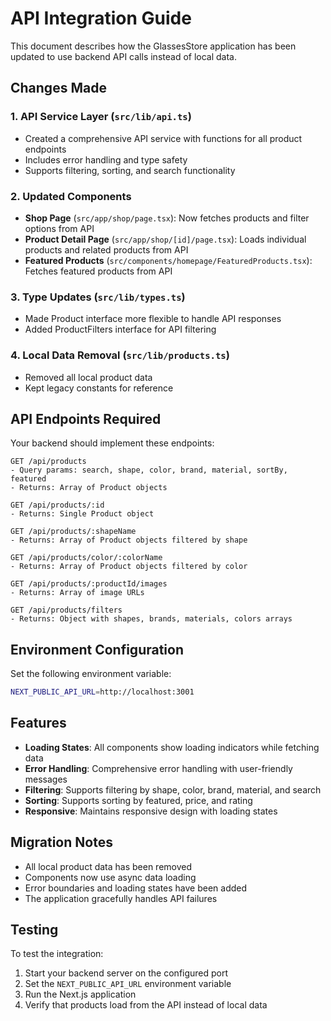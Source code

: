 # API Integration Guide

This document describes how the GlassesStore application has been updated to use backend API calls instead of local data.

## Changes Made

### 1. API Service Layer (`src/lib/api.ts`)

- Created a comprehensive API service with functions for all product endpoints
- Includes error handling and type safety
- Supports filtering, sorting, and search functionality

### 2. Updated Components

- **Shop Page** (`src/app/shop/page.tsx`): Now fetches products and filter options from API
- **Product Detail Page** (`src/app/shop/[id]/page.tsx`): Loads individual products and related products from API
- **Featured Products** (`src/components/homepage/FeaturedProducts.tsx`): Fetches featured products from API

### 3. Type Updates (`src/lib/types.ts`)

- Made Product interface more flexible to handle API responses
- Added ProductFilters interface for API filtering

### 4. Local Data Removal (`src/lib/products.ts`)

- Removed all local product data
- Kept legacy constants for reference

## API Endpoints Required

Your backend should implement these endpoints:

```
GET /api/products
- Query params: search, shape, color, brand, material, sortBy, featured
- Returns: Array of Product objects

GET /api/products/:id
- Returns: Single Product object

GET /api/products/:shapeName
- Returns: Array of Product objects filtered by shape

GET /api/products/color/:colorName
- Returns: Array of Product objects filtered by color

GET /api/products/:productId/images
- Returns: Array of image URLs

GET /api/products/filters
- Returns: Object with shapes, brands, materials, colors arrays
```

## Environment Configuration

Set the following environment variable:

```bash
NEXT_PUBLIC_API_URL=http://localhost:3001
```

## Features

- **Loading States**: All components show loading indicators while fetching data
- **Error Handling**: Comprehensive error handling with user-friendly messages
- **Filtering**: Supports filtering by shape, color, brand, material, and search
- **Sorting**: Supports sorting by featured, price, and rating
- **Responsive**: Maintains responsive design with loading states

## Migration Notes

- All local product data has been removed
- Components now use async data loading
- Error boundaries and loading states have been added
- The application gracefully handles API failures

## Testing

To test the integration:

1. Start your backend server on the configured port
2. Set the `NEXT_PUBLIC_API_URL` environment variable
3. Run the Next.js application
4. Verify that products load from the API instead of local data
